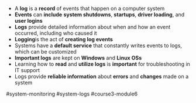 -   A **log** is a **record** of events that happen on a computer system
-   **Events** can **include** **system shutdowns**, **startups**, **driver loading**, and **user logins**
-   **Logs** provide detailed information about when and how an event occurred, including who caused it
-   **Logging**is the act of **creating log events**
-   Systems have a **default service** that constantly writes events to logs, which can be customized
-   **Important logs** are kept on **Windows** and **Linux OSs**
-   Learning how to **read** and **utilize logs** is **important** for troubleshooting in IT support
-   Logs provide **reliable information** about **errors** and **changes** made on a system

#system-monitoring #system-logs #course3-module6 